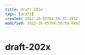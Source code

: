 ```yaml
---
title: draft-202x
tags: [draft]
created: 2022-10-05T04:56:32.341Z
modified: 2022-10-05T04:56:59.409Z
---
```


# draft-202x


